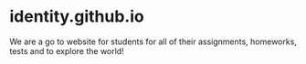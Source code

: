 # identity.github.io
We are a go to website for students for all of their assignments, homeworks, tests and to explore the world!
